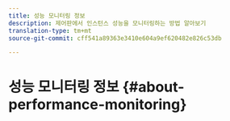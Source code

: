 ```yaml
---
title: 성능 모니터링 정보
description: 제어판에서 인스턴스 성능을 모니터링하는 방법 알아보기
translation-type: tm+mt
source-git-commit: cff541a89363e3410e604a9ef620482e826c53db

---
```



# 성능 모니터링 정보 {#about-performance-monitoring}


